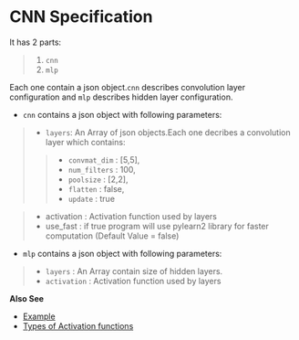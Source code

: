 CNN Specification
=================

It has 2 parts:
> 1. `cnn`
> 2. `mlp`

Each one contain a json object.`cnn` describes convolution layer configuration and `mlp` describes hidden layer configuration.

* `cnn` contains a json object with following parameters:

> * `layers`: An Array of json objects.Each one decribes a convolution layer which contains:
>> * `convmat_dim` : [5,5],
>> * `num_filters` : 100,
>> * `poolsize`    :  [2,2],
>> * `flatten`     : false,
>> * `update`      : true

> * activation : Activation function used by layers 
> * use_fast : if true program will use pylearn2 library for faster computation (Default Value = false)

* `mlp` contains a json object with following parameters:

> * `layers`     : An Array contain size of hidden layers.
> * `activation` : Activation function used by layers

**Also See**
* [Example](../sample_config/MNIST/CNN/nnet_spec.json)
* [Types of Activation functions](Activation_Fns.md)
